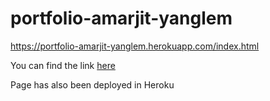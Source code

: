 # portfolio-amarjit-yanglem

https://portfolio-amarjit-yanglem.herokuapp.com/index.html

You can find the link [here](https://aamjit.github.io/portfolio.amarjit.yanglem/)

Page has also been deployed in Heroku
